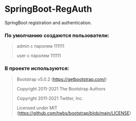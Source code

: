 # SpringBoot-RegAuth

SpringBoot registration and authentication.

### По умолчанию создаются пользователи:
>
> admin с паролем 111111
> 
> user с паролем 111111

### В проекте используются:
>
> Bootstrap v5.0.2 (https://getbootstrap.com/)
>
> Copyright 2011-2021 The Bootstrap Authors
>
> Copyright 2011-2021 Twitter, Inc.
>
> Licensed under MIT (https://github.com/twbs/bootstrap/blob/main/LICENSE)

>
> 

